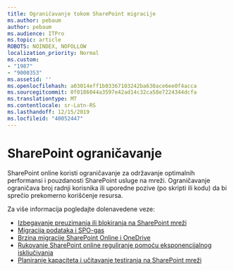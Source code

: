```yaml
---
title: Ograničavanje tokom SharePoint migracije
ms.author: pebaum
author: pebaum
ms.audience: ITPro
ms.topic: article
ROBOTS: NOINDEX, NOFOLLOW
localization_priority: Normal
ms.custom:
- "1987"
- "9000353"
ms.assetid: ''
ms.openlocfilehash: a03014eff1b03367103242ba630ace6ee0f4acca
ms.sourcegitcommit: 0f0186044a3597e42ad14c32ca58e7224344dcfa
ms.translationtype: MT
ms.contentlocale: sr-Latn-RS
ms.lasthandoff: 12/15/2019
ms.locfileid: "40052447"
---
```

# <a name="sharepoint-throttling"></a>SharePoint ograničavanje

SharePoint online koristi ograničavanje za održavanje optimalnih performansi i pouzdanosti SharePoint usluge na mreži. Ograničavanje ograničava broj radnji korisnika ili uporedne pozive (po skripti ili kodu) da bi sprečio prekomerno korišćenje resursa.

Za više informacija pogledajte dolenavedene veze:

- [Izbegavanje preuzimanja ili blokiranja na SharePoint mreži](https://docs.microsoft.com/sharepoint/dev/general-development/how-to-avoid-getting-throttled-or-blocked-in-sharepoint-online)
- [Migracija podataka i SPO-gas](https://blogs.technet.microsoft.com/sposupport/2017/08/12/data-migration-and-spo-service-throttling/)
- [Brzina migracije SharePoint Online i OneDrive](https://docs.microsoft.com/sharepointmigration/sharepoint-online-and-onedrive-migration-speed)
- [Rukovanje SharePoint online reguliranje pomoću eksponencijalnog isključivanja](https://docs.microsoft.com/sharepoint/dev/solution-guidance/handle-sharepoint-online-throttling-by-using-exponential-back-off)
- [Planiranje kapaciteta i učitavanje testiranja na SharePoint mreži](https://support.office.com/article/Capacity-planning-and-load-testing-SharePoint-Online-c932bd9b-fb9a-47ab-a330-6979d03688c0)